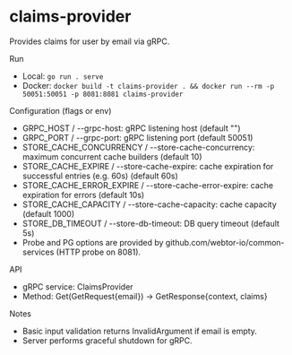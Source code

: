 # claims-provider

Provides claims for user by email via gRPC.

Run
- Local: `go run . serve`
- Docker: `docker build -t claims-provider . && docker run --rm -p 50051:50051 -p 8081:8081 claims-provider`

Configuration (flags or env)
- GRPC_HOST / --grpc-host: gRPC listening host (default "")
- GRPC_PORT / --grpc-port: gRPC listening port (default 50051)
- STORE_CACHE_CONCURRENCY / --store-cache-concurrency: maximum concurrent cache builders (default 10)
- STORE_CACHE_EXPIRE / --store-cache-expire: cache expiration for successful entries (e.g. 60s) (default 60s)
- STORE_CACHE_ERROR_EXPIRE / --store-cache-error-expire: cache expiration for errors (default 10s)
- STORE_CACHE_CAPACITY / --store-cache-capacity: cache capacity (default 1000)
- STORE_DB_TIMEOUT / --store-db-timeout: DB query timeout (default 5s)
- Probe and PG options are provided by github.com/webtor-io/common-services (HTTP probe on 8081).

API
- gRPC service: ClaimsProvider
- Method: Get(GetRequest{email}) -> GetResponse{context, claims}

Notes
- Basic input validation returns InvalidArgument if email is empty.
- Server performs graceful shutdown for gRPC.